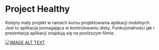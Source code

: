 # Project Healthy

Kolejny mały projekt w ramach kursu projektowania aplikacji mobilnych. Jest to aplikacja pomagająca w kontrolowaniu diety. Funkcjonalności jak i prezentacja aplikacji znajdują się na poniższym filmie.

[![IMAGE ALT TEXT](http://img.youtube.com/vi/JLo3vt3nHa0/0.jpg)](http://www.youtube.com/watch?v=JLo3vt3nHa0 "Video Title")
